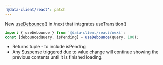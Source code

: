 ```yaml
---
'@data-client/react': patch
---
```


New [useDebounce()](https://dataclient.io/docs/api/useDebounce) in /next that integrates useTransition()

```ts
import { useDebounce } from '@data-client/react/next';
const [debouncedQuery, isPending] = useDebounce(query, 100);
```

- Returns tuple - to include isPending
- Any Suspense triggered due to value change will continue showing
  the previous contents until it is finished loading.